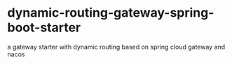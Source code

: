 # dynamic-routing-gateway-spring-boot-starter
a gateway starter with dynamic routing based on spring cloud gateway and nacos
